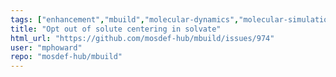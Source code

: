 ```yaml
---
tags: ["enhancement","mbuild","molecular-dynamics","molecular-simulation","molecule-builder","python"]
title: "Opt out of solute centering in solvate"
html_url: "https://github.com/mosdef-hub/mbuild/issues/974"
user: "mphoward"
repo: "mosdef-hub/mbuild"
---
```


